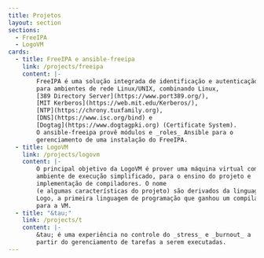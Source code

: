 ```yaml
---
title: Projetos
layout: section
sections:
  - FreeIPA
  - LogoVM
cards:
  - title: FreeIPA e ansible-freeipa
    link: /projects/freeipa
    content: |-
        FreeIPA é uma solução integrada de identificação e autenticação
        para ambientes de rede Linux/UNIX, combinando Linux,
        [389 Directory Server](https://www.port389.org/),
        [MIT Kerberos](https://web.mit.edu/Kerberos/),
        [NTP](https://chrony.tuxfamily.org),
        [DNS](https://www.isc.org/bind) e
        [Dogtag](https://www.dogtagpki.org) (Certificate System).
        O ansible-freeipa provê módulos e _roles_ Ansible para o
        gerenciamento de uma instalação do FreeIPA.
  - title: LogoVM
    link: /projects/logovm
    content: |-
        O principal objetivo da LogoVM é prover uma máquina virtual com
        ambiente de execução simplificado, para o ensino do projeto e
        implementação de compiladores. O nome
        (e algumas características do projeto) são derivados da linguagem
        Logo, a primeira linguagem de programação que ganhou um compilador
        para a VM.
  - title: "&tau;"
    link: /projects/t
    content: |-
        &tau; é uma experiência no controle do _stress_ e _burnout_ a
        partir do gerenciamento de tarefas a serem executadas.
---
```

